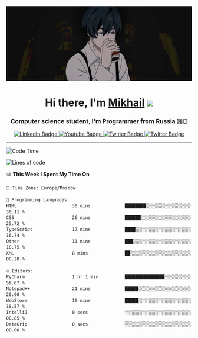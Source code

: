 <div>
  <div align="center">
    <img src="img/banner.jpg"/>
    <h1 align="center">Hi there, I'm <a href="https://github.com/Angeloffy" target="_blank">Mikhail</a> 
    <img src="https://github.com/blackcater/blackcater/raw/main/images/Hi.gif" height="32"/></h1>
  </div>

  <h3 align="center">Computer science student, I'm Programmer from Russia 🇷🇺</h3>
  <div id="badges" align="center">
    <a href="https://t.me/angeloffy">
      <img src="https://img.shields.io/badge/Telegram-2CA5E0?style=for-the-badge&logo=telegram&logoColor=white" alt="LinkedIn Badge"/>
    </a>
    <a href="https://www.youtube.com/channel/UCEL3-LeG0U1_2Ji9XXcPhkQ">
      <img src="https://img.shields.io/badge/YouTube-red?style=for-the-badge&logo=youtube&logoColor=white" alt="Youtube Badge"/>
    </a>
    <a href="mailto:angeloffy.work@gmail.com">
      <img src="https://img.shields.io/badge/Gmail-D14836?style=for-the-badge&logo=gmail&logoColor=white" alt="Twitter Badge"/>
    </a>
    <a href="https://discordapp.com/users/949624873649582121">
      <img src="https://img.shields.io/badge/Discord-7289DA?style=for-the-badge&logo=discord&logoColor=white" alt="Twitter Badge"/>
    </a>
</div>
 
 <hr style="height:1px; color:black; background-color:gray"> 
  
<!--START_SECTION:waka-->
![Code Time](http://img.shields.io/badge/Code%20Time-110%20hrs%2016%20mins-blue)

![Lines of code](https://img.shields.io/badge/From%20Hello%20World%20I%27ve%20Written-15.3%20thousand%20lines%20of%20code-blue)

📊 **This Week I Spent My Time On** 

```text
🕑︎ Time Zone: Europe/Moscow

💬 Programming Languages: 
HTML                     30 mins             ████████░░░░░░░░░░░░░░░░░   30.11 % 
CSS                      26 mins             ██████░░░░░░░░░░░░░░░░░░░   25.72 % 
TypeScript               17 mins             ████░░░░░░░░░░░░░░░░░░░░░   16.74 % 
Other                    11 mins             ███░░░░░░░░░░░░░░░░░░░░░░   10.75 % 
XML                      8 mins              ██░░░░░░░░░░░░░░░░░░░░░░░   08.28 % 

🔥 Editors: 
PyCharm                  1 hr 1 min          ███████████████░░░░░░░░░░   59.67 % 
Notepad++                21 mins             █████░░░░░░░░░░░░░░░░░░░░   20.90 % 
WebStorm                 19 mins             █████░░░░░░░░░░░░░░░░░░░░   18.57 % 
IntelliJ                 0 secs              ░░░░░░░░░░░░░░░░░░░░░░░░░   00.85 % 
DataGrip                 0 secs              ░░░░░░░░░░░░░░░░░░░░░░░░░   00.00 % 
```


<!--END_SECTION:waka-->
